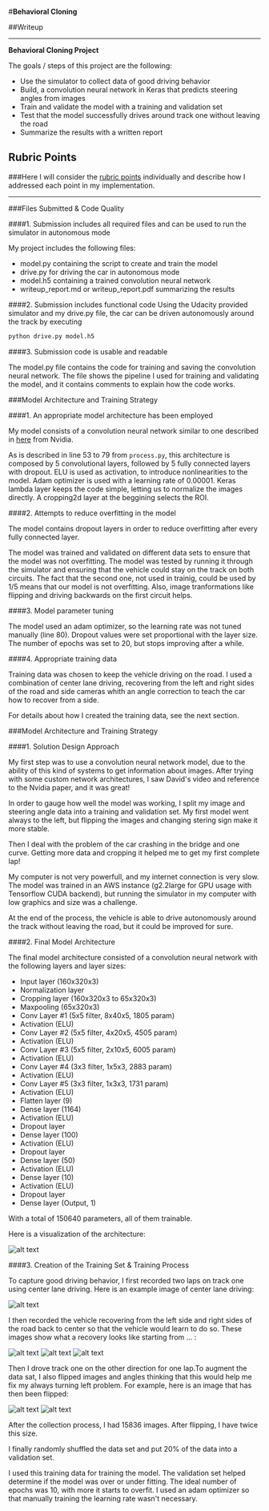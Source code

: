 #**Behavioral Cloning** 

##Writeup


---

**Behavioral Cloning Project**

The goals / steps of this project are the following:
* Use the simulator to collect data of good driving behavior
* Build, a convolution neural network in Keras that predicts steering angles from images
* Train and validate the model with a training and validation set
* Test that the model successfully drives around track one without leaving the road
* Summarize the results with a written report


[//]: # (Image References)

[image1]: ./examples/placeholder.png "Model Visualization"
[image2]: ./images/center.jpg "Normal driving"
[image3]: ./images/recover1.jpg "Recovery Image"
[image4]: ./images/recover2.jpg "Recovery Image"
[image5]: ./images/recover3.jpg "Recovery Image"
[image6]: ./images/flip1.jpg "Normal Image"
[image7]: ./images/flip2.jpg "Flipped Image"
[image8]: ./images/model.PNG "Model"

## Rubric Points
###Here I will consider the [rubric points](https://review.udacity.com/#!/rubrics/432/view) individually and describe how I addressed each point in my implementation.  

---
###Files Submitted & Code Quality

####1. Submission includes all required files and can be used to run the simulator in autonomous mode

My project includes the following files:
* model.py containing the script to create and train the model
* drive.py for driving the car in autonomous mode
* model.h5 containing a trained convolution neural network 
* writeup_report.md or writeup_report.pdf summarizing the results

####2. Submission includes functional code
Using the Udacity provided simulator and my drive.py file, the car can be driven autonomously around the track by executing 
```sh
python drive.py model.h5
```

####3. Submission code is usable and readable

The model.py file contains the code for training and saving the convolution neural network. The file shows the pipeline I used for training and validating the model, and it contains comments to explain how the code works.

###Model Architecture and Training Strategy

####1. An appropriate model architecture has been employed

My model consists of a convolution neural network similar to one described in [here](http://images.nvidia.com/content/tegra/automotive/images/2016/solutions/pdf/end-to-end-dl-using-px.pdf) from Nvidia.

As is described in line 53 to 79 from `process.py`, this architecture is composed by 5 convolutional layers, followed by 5 fully connected layers with dropout. ELU is used as activation, to introduce nonlinearities to the model. Adam optimizer is used with a learning rate of 0.00001. Keras lambda layer keeps the code simple, letting us to normalize the images directly. A cropping2d layer at the beggining selects the ROI.


####2. Attempts to reduce overfitting in the model

The model contains dropout layers in order to reduce overfitting after every fully connected layer.  

The model was trained and validated on different data sets to ensure that the model was not overfitting. The model was tested by running it through the simulator and ensuring that the vehicle could stay on the track on both circuits. The fact that the second one, not used in trainig, could be used by 1/5 means that our model is not overfitting. Also, image tranformations like flipping and driving backwards on the first circuit helps.

####3. Model parameter tuning

The model used an adam optimizer, so the learning rate was not tuned manually (line 80). Dropout values were set proportional with the layer size. The number of epochs was set to 20, but stops improving after a while.

####4. Appropriate training data

Training data was chosen to keep the vehicle driving on the road. I used a combination of center lane driving, recovering from the left and right sides of the road and side cameras whith an angle correction to teach the car how to recover from a side.

For details about how I created the training data, see the next section. 

###Model Architecture and Training Strategy

####1. Solution Design Approach

My first step was to use a convolution neural network model, due to the ability of this kind of systems to get information about images. After trying with some custom network architectures, I saw David's video and reference to the Nvidia paper, and it was great!

In order to gauge how well the model was working, I split my image and steering angle data into a training and validation set. My first model went always to the left, but flipping the images and changing stering sign make it more stable. 

Then I deal with the problem of the car crashing in the bridge and one curve. Getting more data and cropping it helped me to get my first complete lap!

My computer is not very powerfull, and my internet connection is very slow. The model was trained in an AWS instance (g2.2large for GPU usage with Tensorflow CUDA backend), but running the simulator in my computer with low graphics and size was a challenge.

At the end of the process, the vehicle is able to drive autonomously around the track without leaving the road, but it could be improved for sure. 

####2. Final Model Architecture

The final model architecture consisted of a convolution neural network with the following layers and layer sizes:

* Input layer (160x320x3)
* Normalization layer
* Cropping layer (160x320x3 to 65x320x3)
* Maxpooling (65x320x3)
* Conv Layer #1 (5x5 filter, 8x40x5, 1805 param)
* Activation (ELU)
* Conv Layer #2 (5x5 filter, 4x20x5, 4505 param)
* Activation (ELU)
* Conv Layer #3 (5x5 filter, 2x10x5, 6005 param)
* Activation (ELU)
* Conv Layer #4 (3x3 filter, 1x5x3,  2883 param)
* Activation (ELU)
* Conv Layer #5 (3x3 filter, 1x3x3,  1731 param)
* Activation (ELU)
* Flatten layer (9)
* Dense layer (1164)
* Activation (ELU)
* Dropout layer
* Dense layer (100)
* Activation (ELU)
* Dropout layer
* Dense layer (50)
* Activation (ELU)
* Dense layer (10)
* Activation (ELU)
* Dropout layer
* Dense layer (Output, 1)

With a total of 150640 parameters, all of them trainable.


Here is a visualization of the architecture: 

![alt text][image8]

####3. Creation of the Training Set & Training Process

To capture good driving behavior, I first recorded two laps on track one using center lane driving. Here is an example image of center lane driving:

![alt text][image2]

I then recorded the vehicle recovering from the left side and right sides of the road back to center so that the vehicle would learn to do so. These images show what a recovery looks like starting from ... :

![alt text][image3]
![alt text][image4]
![alt text][image5]

Then I drove track one on the other direction for one lap.To augment the data sat, I also flipped images and angles thinking that this would help me fix my always turning left problem. For example, here is an image that has then been flipped:

![alt text][image6]
![alt text][image7]


After the collection process, I had 15836 images. After flipping, I have twice this size.


I finally randomly shuffled the data set and put 20% of the data into a validation set. 

I used this training data for training the model. The validation set helped determine if the model was over or under fitting. The ideal number of epochs was 10, with more it starts to overfit. I used an adam optimizer so that manually training the learning rate wasn't necessary.
